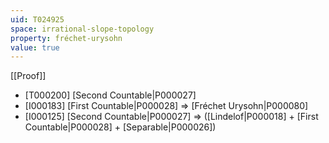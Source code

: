 ```yaml
---
uid: T024925
space: irrational-slope-topology
property: fréchet-urysohn
value: true
---
```

[[Proof]]

* [T000200] [Second Countable|P000027]
* [I000183] [First Countable|P000028] => [Fréchet Urysohn|P000080]
* [I000125] [Second Countable|P000027] => ([Lindelof|P000018] + [First Countable|P000028] + [Separable|P000026])

